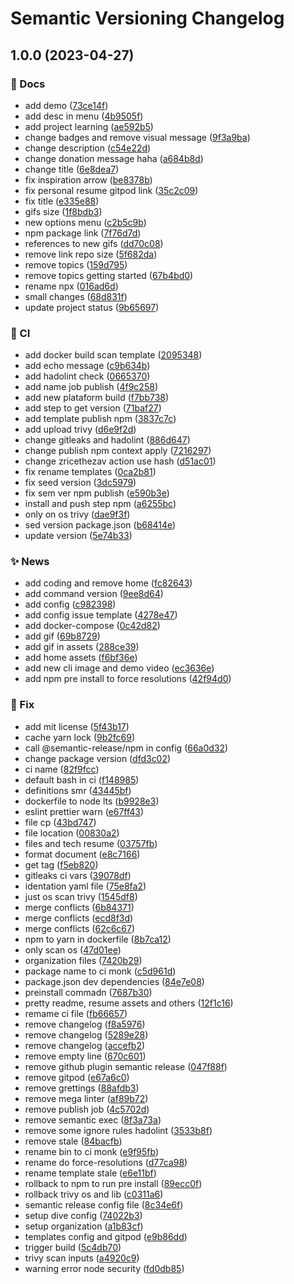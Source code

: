 # Semantic Versioning Changelog

## 1.0.0 (2023-04-27)


### :memo: Docs

* add demo ([73ce14f](https://github.com/lpmatos/personal-resume/commit/73ce14fd9ff71915fc68e3a643ccf2c46f75c0ee))
* add desc in menu ([4b9505f](https://github.com/lpmatos/personal-resume/commit/4b9505f43150ec79b52d88467906bf67d508f278))
* add project learning ([ae592b5](https://github.com/lpmatos/personal-resume/commit/ae592b585d47f930011668bfcb69a88405192f07))
* change badges and remove visual message ([9f3a9ba](https://github.com/lpmatos/personal-resume/commit/9f3a9baa004514e659ec0d5482103d3488958c23))
* change description ([c54e22d](https://github.com/lpmatos/personal-resume/commit/c54e22d5e277c754be46e3005b253780f4c4f63d))
* change donation message haha ([a684b8d](https://github.com/lpmatos/personal-resume/commit/a684b8db26d66c8b92ffa4cc084a215067bf59c0))
* change title ([6e8dea7](https://github.com/lpmatos/personal-resume/commit/6e8dea7b3a0ce7c0e2b6f8433dc144aa47161ae6))
* fix inspiration arrow ([be8378b](https://github.com/lpmatos/personal-resume/commit/be8378b1aae0ea2844432a9658fce175b825a6af))
* fix personal resume gitpod link ([35c2c09](https://github.com/lpmatos/personal-resume/commit/35c2c09071fc07c4b8c7b63af69a1fa6b3b93237))
* fix title ([e335e88](https://github.com/lpmatos/personal-resume/commit/e335e8878e1af001a5fc32ae1b3fdb2932dea9cc))
* gifs size ([1f8bdb3](https://github.com/lpmatos/personal-resume/commit/1f8bdb3ba74d948b6f59c0017f97c8dfba816d58))
* new options menu ([c2b5c9b](https://github.com/lpmatos/personal-resume/commit/c2b5c9b46c0508e2298b38fde9f2cec4666032c0))
* npm package link ([7f76d7d](https://github.com/lpmatos/personal-resume/commit/7f76d7ddbb5796f0e4b0185bbca7888e7f1dca5d))
* references to new gifs ([dd70c08](https://github.com/lpmatos/personal-resume/commit/dd70c0816339dc4fbcb5ebfaaff837e002737c34))
* remove link repo size ([5f682da](https://github.com/lpmatos/personal-resume/commit/5f682da57803e8176a784148cf9e95273fddaf25))
* remove topics ([159d795](https://github.com/lpmatos/personal-resume/commit/159d795e31a5c75a74f8608f195a2c5d6fb10fa7))
* remove topics getting started ([67b4bd0](https://github.com/lpmatos/personal-resume/commit/67b4bd0899c3f5b44462c4009e60435bcf88b0bb))
* rename npx ([016ad6d](https://github.com/lpmatos/personal-resume/commit/016ad6d11008e013c5e9e29503a25181808b878e))
* small changes ([68d831f](https://github.com/lpmatos/personal-resume/commit/68d831fa35fc3a6926b31f49e727de9af7b91f65))
* update project status ([9b65697](https://github.com/lpmatos/personal-resume/commit/9b6569796050fe3bf1e5b6ffc48f016b4783bb02))


### :repeat: CI

* add docker build scan template ([2095348](https://github.com/lpmatos/personal-resume/commit/20953484c0b1fb8bf697a5ef4f84fd8c834f5393))
* add echo message ([c9b634b](https://github.com/lpmatos/personal-resume/commit/c9b634bf7a488b4140e2fe02572ee25ad75b8c7a))
* add hadolint check ([0665370](https://github.com/lpmatos/personal-resume/commit/066537074065306f1d074bf8cd7883997bdd53de))
* add name job publish ([4f9c258](https://github.com/lpmatos/personal-resume/commit/4f9c258f85777b116230ef35ef6d34fb9e2e0e70))
* add new plataform build ([f7bb738](https://github.com/lpmatos/personal-resume/commit/f7bb73830cdde738595d89d214cd39012fd007b2))
* add step to get version ([71baf27](https://github.com/lpmatos/personal-resume/commit/71baf27014bb14b313b7b0a8616cb82cfd8a0344))
* add template publish npm ([3837c7c](https://github.com/lpmatos/personal-resume/commit/3837c7c3ebd8f091d200274416147f4c85f8f0e7))
* add upload trivy ([d6e9f2d](https://github.com/lpmatos/personal-resume/commit/d6e9f2da7ccb0f354af7f10fee4900c70172ee57))
* change gitleaks and hadolint ([886d647](https://github.com/lpmatos/personal-resume/commit/886d6470a2a70ac9ddcc2055444ac15ac9fbe3cf))
* change publish npm context apply ([7216297](https://github.com/lpmatos/personal-resume/commit/7216297f8ba24cb06cb8f1276ea80ff57e15216b))
* change zricethezav action use hash ([d51ac01](https://github.com/lpmatos/personal-resume/commit/d51ac0107a42ca2087ec281b2fc10597f71d6c35))
* fix rename templates ([0ca2b81](https://github.com/lpmatos/personal-resume/commit/0ca2b81cb7ac70a150959bbf2c7566bceded0ea3))
* fix seed version ([3dc5979](https://github.com/lpmatos/personal-resume/commit/3dc597951da59ed0218cfa917dc666588bc82d55))
* fix sem ver npm publish ([e590b3e](https://github.com/lpmatos/personal-resume/commit/e590b3eb18d03a0af62aac1e31c455cb7d523baa))
* install and push step npm ([a6255bc](https://github.com/lpmatos/personal-resume/commit/a6255bca8d7fb82d67ec05497f5a1df31d9c4324))
* only on os trivy ([dae9f3f](https://github.com/lpmatos/personal-resume/commit/dae9f3f54af2d442c84567f6ba00b759198d5773))
* sed version package.json ([b68414e](https://github.com/lpmatos/personal-resume/commit/b68414e9dd10d4c2f681854375ae870bf489fbdc))
* update version ([5e74b33](https://github.com/lpmatos/personal-resume/commit/5e74b33a815b7ba33adabf0c91b008ae27cdd261))


### :sparkles: News

* add coding and remove home ([fc82643](https://github.com/lpmatos/personal-resume/commit/fc8264387191c85c8b36caa0ca998ded15d18939))
* add command version ([9ee8d64](https://github.com/lpmatos/personal-resume/commit/9ee8d647d8d839e880b6803b9c0f11a0706ecb0a))
* add config ([c982398](https://github.com/lpmatos/personal-resume/commit/c982398b1b651e46ced43b3282ff06a47412d7fc))
* add config issue template ([4278e47](https://github.com/lpmatos/personal-resume/commit/4278e47d91909e19a38ac577024fc1cae936271f))
* add docker-compose ([0c42d82](https://github.com/lpmatos/personal-resume/commit/0c42d82155fb3f3087bc8451cddd4c6790a0d037))
* add gif ([69b8729](https://github.com/lpmatos/personal-resume/commit/69b872944e1ab6b7204dbe5f141923753e60f923))
* add gif in assets ([288ce39](https://github.com/lpmatos/personal-resume/commit/288ce394b0275562efc3d616bbea984a63a88ff2))
* add home assets ([f6bf36e](https://github.com/lpmatos/personal-resume/commit/f6bf36ec2420e143c4326151def76e7c3fa2f489))
* add new cli image and demo video ([ec3636e](https://github.com/lpmatos/personal-resume/commit/ec3636ecd722f5c80bb995ed0c34f7b71ea8d148))
* add npm pre install to force resolutions ([42f94d0](https://github.com/lpmatos/personal-resume/commit/42f94d0c65399ac20d3b8b6f052e68e9703fe658))


### :bug: Fix

* add mit license ([5f43b17](https://github.com/lpmatos/personal-resume/commit/5f43b17d8d3be2bef012dd1f8e37154973456512))
* cache yarn lock ([9b2fc69](https://github.com/lpmatos/personal-resume/commit/9b2fc6930e3e9d68a6da7311ad5abb92328c8abb))
* call @semantic-release/npm in config ([66a0d32](https://github.com/lpmatos/personal-resume/commit/66a0d32f6e0624a88a93702aaebdea23a514a382))
* change package version ([dfd3c02](https://github.com/lpmatos/personal-resume/commit/dfd3c022c275ed763d1f5c645ed9fb7640b27590))
* ci name ([82f9fcc](https://github.com/lpmatos/personal-resume/commit/82f9fcc00cdcfd6a9406c3d31742841ac842013c))
* default bash in ci ([f148985](https://github.com/lpmatos/personal-resume/commit/f14898591b4ef6f68037141537397961bdb41f71))
* definitions smr ([43445bf](https://github.com/lpmatos/personal-resume/commit/43445bfb09b6fa599fa63d7a8b0e7cfa86d2ca52))
* dockerfile to node lts ([b9928e3](https://github.com/lpmatos/personal-resume/commit/b9928e326032b085869b77abb9023173902e06dc))
* eslint prettier warn ([e67ff43](https://github.com/lpmatos/personal-resume/commit/e67ff43df96a965a0d89f4265af3b9e3f6b00c59))
* file cp ([43bd747](https://github.com/lpmatos/personal-resume/commit/43bd747b0385f2099718dd8d51ce08d783dd3b99))
* file location ([00830a2](https://github.com/lpmatos/personal-resume/commit/00830a2316cade8da5ba263056d1edb9dde2cb78))
* files and tech resume ([03757fb](https://github.com/lpmatos/personal-resume/commit/03757fb0969ff0776fb1ee2f09b8890281d00dd7))
* format document ([e8c7166](https://github.com/lpmatos/personal-resume/commit/e8c71660c2f9991d6e95a2994563a0f35d29cb57))
* get tag ([f5eb820](https://github.com/lpmatos/personal-resume/commit/f5eb820dde4830979c20ffd3d327b210fc721ab9))
* gitleaks ci vars ([39078df](https://github.com/lpmatos/personal-resume/commit/39078df282da320ff3648d65beb6c59850d68b07))
* identation yaml file ([75e8fa2](https://github.com/lpmatos/personal-resume/commit/75e8fa270e4aada2f7510c6817f9a106b551db0c))
* just os scan trivy ([1545df8](https://github.com/lpmatos/personal-resume/commit/1545df848d67ea7527fd11d617ba0d90fcce0a38))
* merge conflicts ([6b84371](https://github.com/lpmatos/personal-resume/commit/6b84371f8e8bea6120de0f8ca1058d0422ee933d))
* merge conflicts ([ecd8f3d](https://github.com/lpmatos/personal-resume/commit/ecd8f3d3c3051f92d03cfdffe9a4409633230dd4))
* merge conflicts ([62c6c67](https://github.com/lpmatos/personal-resume/commit/62c6c6792d1156400910e9bcbdd00b980cc6575d))
* npm to yarn in dockerfile ([8b7ca12](https://github.com/lpmatos/personal-resume/commit/8b7ca12c052aaba99d9132ab83b331f835927e6c))
* only scan os ([47d01ee](https://github.com/lpmatos/personal-resume/commit/47d01ee659b2dd16f46987ad4c40fc74af4c2358))
* organization files ([7420b29](https://github.com/lpmatos/personal-resume/commit/7420b29dce7b1a1e0bbd0d3faa58cff72a9973b2))
* package name to ci monk ([c5d961d](https://github.com/lpmatos/personal-resume/commit/c5d961da4af13c8b110ee544e7824cbbb2657379))
* package.json dev dependencies ([84e7e08](https://github.com/lpmatos/personal-resume/commit/84e7e08aa0ce8a85a2961eccea2e9b21b3054549))
* preinstall commadn ([7687b30](https://github.com/lpmatos/personal-resume/commit/7687b308976cd7a5ae4ef4cb94d8693362184eb4))
* pretty readme, resume assets and others ([12f1c16](https://github.com/lpmatos/personal-resume/commit/12f1c160de107eab5d24fa86a7b2e4269149f86f))
* remame ci file ([fb66657](https://github.com/lpmatos/personal-resume/commit/fb6665728e9fd969db0d04623e5e497dd8157c5e))
* remove changelog ([f8a5976](https://github.com/lpmatos/personal-resume/commit/f8a59763b90624b8c65dbfbbffbc2a4c57545277))
* remove changelog ([5289e28](https://github.com/lpmatos/personal-resume/commit/5289e28d7d3839a125e04e623f1aad2d0822b370))
* remove changelog ([accefb2](https://github.com/lpmatos/personal-resume/commit/accefb26358aef52c0c90257d081d78b48b4726c))
* remove empty line ([670c601](https://github.com/lpmatos/personal-resume/commit/670c6016080869a459d60e195356a9ed87f68f45))
* remove github plugin semantic release ([047f88f](https://github.com/lpmatos/personal-resume/commit/047f88f2b15943ba312bc658e1412f557a99a210))
* remove gitpod ([e67a6c0](https://github.com/lpmatos/personal-resume/commit/e67a6c0e94e39ad95814a68c58b54575b4adb4f7))
* remove grettings ([88afdb3](https://github.com/lpmatos/personal-resume/commit/88afdb33635b8ce4fbae92dc12135d3846b236f9))
* remove mega linter ([af89b72](https://github.com/lpmatos/personal-resume/commit/af89b7292880fdb635354d7250a028d3ae0bd282))
* remove publish job ([4c5702d](https://github.com/lpmatos/personal-resume/commit/4c5702d7dbc7cf9df2f4a4e237ecd7e7e9f324d1))
* remove semantic exec ([8f3a73a](https://github.com/lpmatos/personal-resume/commit/8f3a73a28f660ce6c0598e43eb61e74ccb41d9bf))
* remove some ignore rules hadolint ([3533b8f](https://github.com/lpmatos/personal-resume/commit/3533b8f9acabe4cc1c0730e00bd6c6ba59de3d12))
* remove stale ([84bacfb](https://github.com/lpmatos/personal-resume/commit/84bacfb0e5c7e74a090885d04b797298b5bbf227))
* rename bin to ci monk ([e9f95fb](https://github.com/lpmatos/personal-resume/commit/e9f95fbbb0339ec2200c3f81d8d84068b094257a))
* rename do force-resolutions ([d77ca98](https://github.com/lpmatos/personal-resume/commit/d77ca98bca039cb9811dda8e87f3b2ee5b99e18f))
* rename template stale ([e6e11bf](https://github.com/lpmatos/personal-resume/commit/e6e11bf730bfa99129a1bc6631ae1864cc4ac3a8))
* rollback to npm to run pre install ([89ecc0f](https://github.com/lpmatos/personal-resume/commit/89ecc0fef670767616d8a9fde655387ef8cb57c3))
* rollback trivy os and lib ([c0311a6](https://github.com/lpmatos/personal-resume/commit/c0311a64861a3fd64282598a9266f034fdd29ef3))
* semantic release config file ([8c34e6f](https://github.com/lpmatos/personal-resume/commit/8c34e6f43bf4acf46abf013ca0d24f779378f887))
* setup dive config ([74022b3](https://github.com/lpmatos/personal-resume/commit/74022b33cdd7f67ab363f26c82f1e649b002d0f5))
* setup organization ([a1b83cf](https://github.com/lpmatos/personal-resume/commit/a1b83cfcd16987db8d0b5dc75725a29f9405a0dc))
* templates config and gitpod ([e9b86dd](https://github.com/lpmatos/personal-resume/commit/e9b86dde63cd252773d44bae635c83701e9eb98e))
* trigger build ([5c4db70](https://github.com/lpmatos/personal-resume/commit/5c4db70fd724a744c37a3bbce17464e1daa8e829))
* trivy scan inputs ([a4920c9](https://github.com/lpmatos/personal-resume/commit/a4920c9ec33b832d7dc0123751ea9a89f4f39265))
* warning error node security ([fd0db85](https://github.com/lpmatos/personal-resume/commit/fd0db85cf4a7a09f6dcbf68352e93b53ebd8218c))
